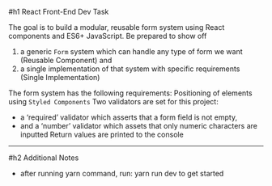 #h1 React Front-End Dev Task

The goal is to build a modular, reusable form system using React components and ES6+ JavaScript. Be prepared to show off 
1) a generic `Form` system which can handle any type of form we want (Reusable Component) and 
2) a single implementation of that system with specific requirements (Single Implementation)

The form system has the following requirements:
Positioning of elements using `Styled Components` 
Two validators are set for this project: 
* a ‘required’ validator which asserts that a form field is not empty, 
* and a ‘number’ validator which assets that only numeric characters are inputted
Return values are printed to the console

---
#h2 Additional Notes

* after running yarn command, run: yarn run dev to get started